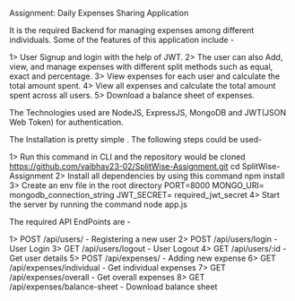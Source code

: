 Assignment: Daily Expenses Sharing Application 

It is the required Backend for managing expenses among different individuals. Some of the features of this application include -

1> User Signup and login with the help of JWT.
2> The user can also Add, view, and manage expenses with different split methods such as equal, exact and percentage.
3> View expenses for each user and calculate the total amount spent.
4> View all expenses and calculate the total amount spent across all users.
5> Download a balance sheet of expenses.

The Technologies used are NodeJS, ExpressJS, MongoDB and JWT(JSON Web Token) for authentication.

The Installation is pretty simple . The following steps could be used-

1> Run this command in CLI and the repository would be cloned
      https://github.com/vaibhav23-02/SplitWise-Assignment.git
      cd SplitWise-Assignment
2> Install all dependencies by using this command
      npm install
3> Create an env file in the root directory
   PORT=8000
   MONGO_URI= mongodb_connection_string
   JWT_SECRET= required_jwt_secret
4> Start the server by running the command node app.js

The required API EndPoints are -

1> POST /api/users/ - Registering a new user
2> POST /api/users/login - User Login
3> GET /api/users/logout - User Logout
4> GET /api/users/:id - Get user details
5> POST /api/expenses/ - Adding new expense
6> GET /api/expenses/individual - Get individual expenses
7> GET /api/expenses/overall - Get overall expenses
8> GET /api/expenses/balance-sheet - Download balance sheet
